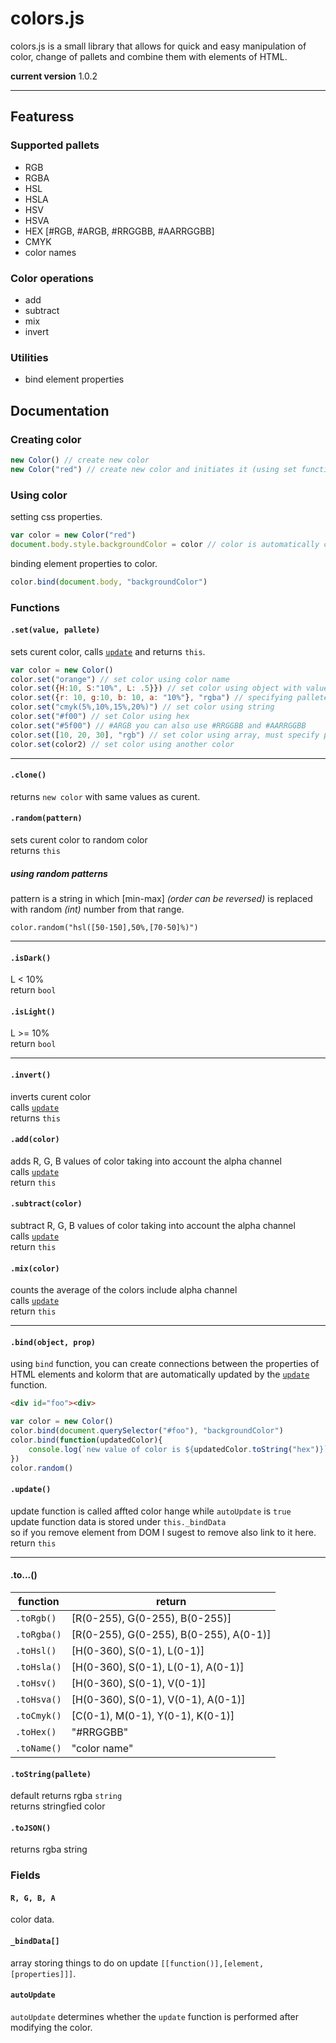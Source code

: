 # colors.js
colors.js is a small library that allows for quick and easy manipulation of color, change of pallets and combine them with elements of HTML.  

**current version** 1.0.2

----------

## Featuress

### Supported pallets
- RGB
- RGBA
- HSL
- HSLA
- HSV
- HSVA
- HEX [#RGB, #ARGB, #RRGGBB, #AARRGGBB]
- CMYK
- color names

### Color operations
- add
- subtract
- mix
- invert

### Utilities
- bind element properties

## Documentation

### Creating color

```javascript
new Color() // create new color
new Color("red") // create new color and initiates it (using set function)
```

### Using color

setting css properties.
```javascript
var color = new Color("red")
document.body.style.backgroundColor = color // color is automatically converted to string 
```
binding element properties to color.
```javascript
color.bind(document.body, "backgroundColor")
```

### Functions

#### `.set(value, pallete)`
sets curent color, calls [`update`](#update) and returns `this`.
```javascript
var color = new Color()
color.set("orange") // set color using color name
color.set({H:10, S:"10%", L: .5}}) // set color using object with values
color.set({r: 10, g:10, b: 10, a: "10%"}, "rgba") // specifying pallete improes performance, you don't have to use uppercase letters
color.set("cmyk(5%,10%,15%,20%)") // set color using string
color.set("#f00") // set Color using hex
color.set("#5f00") // #ARGB you can also use #RRGGBB and #AARRGGBB
color.set([10, 20, 30], "rgb") // set color using array, must specify pallete
color.set(color2) // set color using another color
```

----------


#### `.clone()`
returns `new color` with same values as curent.

#### `.random(pattern)`
sets curent color to random color  
returns `this`

##### using random patterns
pattern is a string in which [min-max] *(order can be reversed)* is replaced with random *(int)* number from that range.
```
color.random("hsl([50-150],50%,[70-50]%)")
```

----------

#### `.isDark()`
L < 10%  
return `bool`

#### `.isLight()`
L >= 10%  
return `bool`

----------

#### `.invert()`
inverts curent color  
calls [`update`](#update)  
returns `this`

#### `.add(color)`
adds R, G, B values of color taking into account the alpha channel  
calls [`update`](#update)  
return `this`

#### `.subtract(color)`
subtract R, G, B values of color taking into account the alpha channel  
calls [`update`](#update)  
return `this`

#### `.mix(color)`
counts the average of the colors include alpha channel  
calls [`update`](#update)  
return `this`

----------

#### `.bind(object, prop)`
using `bind` function, you can create connections between the properties of HTML elements and kolorm that are automatically updated by the [`update`](#update) function.

```html
<div id="foo"><div>
```

```javascript
var color = new Color()
color.bind(document.querySelector("#foo"), "backgroundColor")
color.bind(function(updatedColor){
    console.log(`new value of color is ${updatedColor.toString("hex")}`)
})
color.random()
```

#### `.update()`
update function is called affted color hange while `autoUpdate` is `true`  
update function data is stored under `this._bindData`  
so if you remove element from DOM I sugest to remove also link to it here.  
return `this`

----------


#### .to...()
| function | return |
| --- | --- |
| `.toRgb()`  | [R(0-255), G(0-255), B(0-255)] |
| `.toRgba()` | [R(0-255), G(0-255), B(0-255), A(0-1)] |
| `.toHsl()`  | [H(0-360), S(0-1), L(0-1)] |
| `.toHsla()` | [H(0-360), S(0-1), L(0-1), A(0-1)] |
| `.toHsv()`  | [H(0-360), S(0-1), V(0-1)] |
| `.toHsva()` | [H(0-360), S(0-1), V(0-1), A(0-1)] |
| `.toCmyk()` | [C(0-1), M(0-1), Y(0-1), K(0-1)] |
| `.toHex()`  | "#RRGGBB" |
| `.toName()` | "color name" |

#### `.toString(pallete)`
default returns rgba `string`  
returns stringfied color
#### `.toJSON()`
returns rgba string

### Fields
#### `R, G, B, A`
color data.

#### `_bindData[]`
array storing things to do on update
`[[function()],[element, [properties]]]`.

#### `autoUpdate`
`autoUpdate` determines whether the `update` function is performed after modifying the color.
